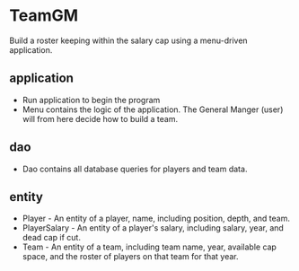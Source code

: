 # TeamGM
Build a roster keeping within the salary cap using a menu-driven application.

application
-----------
<ul><li>Run application to begin the program</li>

<li>Menu contains the logic of the application. The General Manger (user) will from here decide how to build a team.</li></ul>

dao
----------
<ul><li>Dao contains all database queries for players and team data.</li></ul>

entity
---------
<ul><li>Player - An entity of a player, name, including position, depth, and team.</li>
<li>PlayerSalary - An entity of a player's salary, including salary, year, and dead cap if cut.</li>
<li>Team - An entity of a team, including team name, year, available cap space, and the roster of players on that team for that year.</li>
